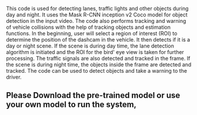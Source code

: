 This code is used for detecting lanes, traffic lights and other objects during day and night. It uses the Mask R-CNN inception v2 Coco model for object detection in the input video. The code also performs tracking and warning of vehicle collisions with the help of tracking objects and estimation functions. In the beginning, user will select a region of interest (ROI) to determine the position of the dashcam in the vehicle. It then detects if it is a day or night scene. If the scene is during day time, the lane detection algorithm is initiated and the ROI for the bird' eye view is taken for further processing. The traffic signals are also detected and tracked in the frame. If the scene is during night time, the objects inside the frame are detected and tracked. The code can be used to detect objects and take a warning to the driver.

## Please Download the pre-trained model or use your own model to run the system,